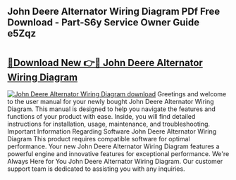 ## John Deere Alternator Wiring Diagram PDf Free Download - Part-S6y Service Owner Guide e5Zqz

# <h2><a href="http://dfr8dli.blite.top/?on=John+Deere+Alternator+Wiring+Diagram">🔗Download New 👉🔴 John Deere Alternator Wiring Diagram</a></h2>

[![John Deere Alternator Wiring Diagram download](https://i.imgur.com/lujVjoI.png)](http://dfr8dli.blite.top/?on=John+Deere+Alternator+Wiring+Diagram)
Greetings and welcome to the user manual for your newly bought John Deere Alternator Wiring Diagram. This manual is designed to help you navigate the features and functions of your product with ease. Inside, you will find detailed instructions for installation, usage, maintenance, and troubleshooting. Important Information Regarding Software John Deere Alternator Wiring Diagram This product requires compatible software for optimal performance. Your new John Deere Alternator Wiring Diagram features a powerful engine and innovative features for exceptional performance. We're Always Here for You John Deere Alternator Wiring Diagram. Our customer support team is dedicated to assisting you with any inquiries.
